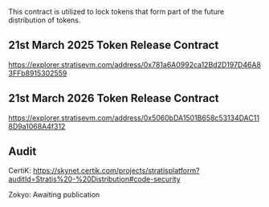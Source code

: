 This contract is utilized to lock tokens that form part of the future distribution of tokens.

## 21st March 2025 Token Release Contract
https://explorer.stratisevm.com/address/0x781a6A0992ca12Bd2D197D46A83FFb8915302559
## 21st March 2026 Token Release Contract
https://explorer.stratisevm.com/address/0x5060bDA1501B658c53134DAC118D9a1068A4f312

## Audit

CertiK: https://skynet.certik.com/projects/stratisplatform?auditId=Stratis%20-%20Distribution#code-security

Zokyo: Awaiting publication
